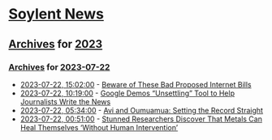 # [Soylent News](../../../README.md)

## [Archives](../../index.md) for [2023](../index.md)

### [Archives](../../index.md) for [2023-07-22](index.md)

* [2023-07-22, 15:02:00](https://soylentnews.org/article.pl?sid=23/07/22/0131246&from=rss) - [Beware of These Bad Proposed Internet Bills](https://soylentnews.org/article.pl?sid=23/07/22/0131246&from=rss)
* [2023-07-22, 10:19:00](https://soylentnews.org/article.pl?sid=23/07/22/0110257&from=rss) - [Google Demos “Unsettling” Tool to Help Journalists Write the News](https://soylentnews.org/article.pl?sid=23/07/22/0110257&from=rss)
* [2023-07-22, 05:34:00](https://soylentnews.org/article.pl?sid=23/07/21/0956213&from=rss) - [Avi and Oumuamua: Setting the Record Straight](https://soylentnews.org/article.pl?sid=23/07/21/0956213&from=rss)
* [2023-07-22, 00:51:00](https://soylentnews.org/article.pl?sid=23/07/21/0953221&from=rss) - [Stunned Researchers Discover That Metals Can Heal Themselves ‘Without Human Intervention’](https://soylentnews.org/article.pl?sid=23/07/21/0953221&from=rss)
